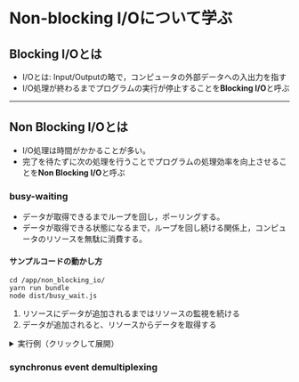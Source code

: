 # Non-blocking I/Oについて学ぶ

## Blocking I/Oとは

- I/Oとは: Input/Outputの略で，コンピュータの外部データへの入出力を指す
- I/O処理が終わるまでプログラムの実行が停止することを**Blocking I/O**と呼ぶ

---

## Non Blocking I/Oとは

- I/O処理は時間がかかることが多い。
- 完了を待たずに次の処理を行うことでプログラムの処理効率を向上させることを**Non Blocking I/O**と呼ぶ

### busy-waiting

- データが取得できるまでループを回し，ポーリングする。
- データが取得できる状態になるまで，ループを回し続ける関係上，コンピュータのリソースを無駄に消費する。

#### サンプルコードの動かし方

```shell
cd /app/non_blocking_io/
yarn run bundle
node dist/busy_wait.js
```

1. リソースにデータが追加されるまではリソースの監視を続ける
2. データが追加されると、リソースからデータを取得する

<details>
<summary>実行例（クリックして展開）</summary>

```shell
# 実行例
node dist/busy_wait.js
----- Start watching socketA -----
----- Start watching socketB -----
----- Start watching socketC -----
Waiting for data on socketA)...
Waiting for data on socketB)...
Waiting for data on socketC)...
Waiting for data on socketA)...
Waiting for data on socketB)...
Waiting for data on socketC)...
Adding data to socketA: sample data A
Waiting for data on socketA)...
Waiting for data on socketB)...
Waiting for data on socketC)...
Waiting for data on socketA)...
Waiting for data on socketB)...
Waiting for data on socketC)...
Waiting for data on socketA)...
Waiting for data on socketB)...
Waiting for data on socketC)...
Adding data to socketB: sample data B
Data received on socketA!
use sample data A
Waiting for data on socketB)...
Waiting for data on socketC)...
Waiting for data on socketA)...
Waiting for data on socketB)...
Waiting for data on socketC)...
Waiting for data on socketA)...
Waiting for data on socketB)...
Waiting for data on socketC)...
Waiting for data on socketA)...
Data received on socketB!
use sample data B
Waiting for data on socketC)...
Waiting for data on socketA)...
^C
```

</details>

### synchronus event demultiplexing
